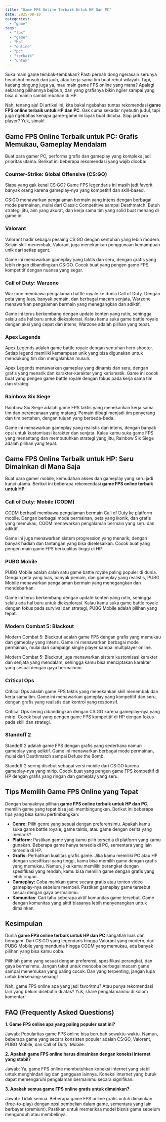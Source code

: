 ```yaml
---
title: "Game FPS Online Terbaik Untuk HP Dan PC"
date: 2025-08-10
categories: 
  - "game"
tags: 
  - "fps"
  - "game"
  - "hp"
  - "online"
  - "pc"
  - "terbaik"
  - "untuk"
---
```


Suka main game tembak-tembakan? Pasti pernah dong ngerasain serunya headshot musuh dari jauh, atau kerja sama tim buat rebut wilayah. Tapi, kadang bingung juga ya, mau main game FPS online yang mana? Apalagi sekarang pilihannya bejibun, dari yang grafisnya bikin ngiler sampai yang bisa dimainin sambil rebahan di HP.

Nah, tenang aja! Di artikel ini, kita bakal ngebahas tuntas rekomendasi **game FPS online terbaik untuk HP dan PC**. Gak cuma sekadar nyebutin judul, tapi juga ngebahas kenapa game-game ini layak buat dicoba. Siap jadi pro player? Yuk, simak!

## Game FPS Online Terbaik untuk PC: Grafis Memukau, Gameplay Mendalam

Buat para gamer PC, performa grafis dan gameplay yang kompleks jadi prioritas utama. Berikut ini beberapa rekomendasi yang wajib dicoba:

### Counter-Strike: Global Offensive (CS:GO)

Siapa yang gak kenal CS:GO? Game FPS legendaris ini masih jadi favorit banyak orang karena gameplay-nya yang kompetitif dan skill-based.

CS:GO menawarkan pengalaman bermain yang intens dengan berbagai mode permainan, mulai dari Classic Competitive sampai Deathmatch. Butuh strategi jitu, aim yang akurat, dan kerja sama tim yang solid buat menang di game ini.

### Valorant

Valorant hadir sebagai pesaing CS:GO dengan sentuhan yang lebih modern. Selain skill menembak, Valorant juga menekankan penggunaan kemampuan unik dari setiap agent.

Game ini menawarkan gameplay yang taktis dan seru, dengan grafis yang lebih ringan dibandingkan CS:GO. Cocok buat yang pengen game FPS kompetitif dengan nuansa yang segar.

### Call of Duty: Warzone

Warzone membawa pengalaman battle royale ke dunia Call of Duty. Dengan peta yang luas, banyak pemain, dan berbagai macam senjata, Warzone menawarkan pengalaman bermain yang menegangkan dan adiktif.

Game ini terus berkembang dengan update konten yang rutin, sehingga selalu ada hal baru untuk dieksplorasi. Kalau kamu suka game battle royale dengan aksi yang cepat dan intens, Warzone adalah pilihan yang tepat.

### Apex Legends

Apex Legends adalah game battle royale dengan sentuhan hero shooter. Setiap legend memiliki kemampuan unik yang bisa digunakan untuk mendukung tim dan mengalahkan musuh.

Apex Legends menawarkan gameplay yang dinamis dan seru, dengan grafis yang menarik dan karakter-karakter yang karismatik. Game ini cocok buat yang pengen game battle royale dengan fokus pada kerja sama tim dan strategi.

### Rainbow Six Siege

Rainbow Six Siege adalah game FPS taktis yang menekankan kerja sama tim dan perencanaan yang matang. Pemain dibagi menjadi tim penyerang dan tim bertahan, dengan tujuan yang berbeda-beda.

Game ini menawarkan gameplay yang realistis dan intens, dengan banyak opsi untuk kustomisasi karakter dan senjata. Kalau kamu suka game FPS yang menantang dan membutuhkan strategi yang jitu, Rainbow Six Siege adalah pilihan yang tepat.

## Game FPS Online Terbaik untuk HP: Seru Dimainkan di Mana Saja

Buat para gamer mobile, kemudahan akses dan gameplay yang seru jadi kunci utama. Berikut ini beberapa rekomendasi **game FPS online terbaik untuk HP**:

### Call of Duty: Mobile (CODM)

CODM berhasil membawa pengalaman bermain Call of Duty ke platform mobile. Dengan berbagai mode permainan, peta yang ikonik, dan grafis yang memukau, CODM menawarkan pengalaman bermain yang seru dan adiktif.

Game ini juga menawarkan sistem progression yang menarik, dengan banyak hadiah dan tantangan yang bisa diselesaikan. Cocok buat yang pengen main game FPS berkualitas tinggi di HP.

### PUBG Mobile

PUBG Mobile adalah salah satu game battle royale paling populer di dunia. Dengan peta yang luas, banyak pemain, dan gameplay yang realistis, PUBG Mobile menawarkan pengalaman bermain yang menegangkan dan mendebarkan.

Game ini terus berkembang dengan update konten yang rutin, sehingga selalu ada hal baru untuk dieksplorasi. Kalau kamu suka game battle royale dengan fokus pada survival dan strategi, PUBG Mobile adalah pilihan yang tepat.

### Modern Combat 5: Blackout

Modern Combat 5: Blackout adalah game FPS dengan grafis yang memukau dan gameplay yang intens. Game ini menawarkan berbagai mode permainan, mulai dari campaign single player sampai multiplayer online.

Modern Combat 5: Blackout juga menawarkan sistem kustomisasi karakter dan senjata yang mendalam, sehingga kamu bisa menciptakan karakter yang sesuai dengan gaya bermainmu.

### Critical Ops

Critical Ops adalah game FPS taktis yang menekankan skill menembak dan kerja sama tim. Game ini menawarkan gameplay yang kompetitif dan seru, dengan grafis yang realistis dan kontrol yang responsif.

Critical Ops sering dibandingkan dengan CS:GO karena gameplay-nya yang mirip. Cocok buat yang pengen game FPS kompetitif di HP dengan fokus pada skill dan strategi.

### Standoff 2

Standoff 2 adalah game FPS dengan grafis yang sederhana namun gameplay yang adiktif. Game ini menawarkan berbagai mode permainan, mulai dari Deathmatch sampai Defuse the Bomb.

Standoff 2 sering disebut sebagai versi mobile dari CS:GO karena gameplay-nya yang mirip. Cocok buat yang pengen game FPS kompetitif di HP dengan grafis yang ringan dan gameplay yang seru.

## Tips Memilih Game FPS Online yang Tepat

Dengan banyaknya pilihan **game FPS online terbaik untuk HP dan PC**, memilih game yang tepat bisa jadi membingungkan. Berikut ini beberapa tips yang bisa kamu pertimbangkan:

- **Genre:** Pilih genre yang sesuai dengan preferensimu. Apakah kamu suka game battle royale, game taktis, atau game dengan cerita yang menarik?
- **Platform:** Pastikan game yang kamu pilih tersedia di platform yang kamu gunakan. Beberapa game hanya tersedia di PC, sementara yang lain tersedia di HP.
- **Grafis:** Perhatikan kualitas grafis game. Jika kamu memiliki PC atau HP dengan spesifikasi yang tinggi, kamu bisa memilih game dengan grafis yang memukau. Namun, jika kamu memiliki perangkat dengan spesifikasi yang rendah, kamu bisa memilih game dengan grafis yang lebih ringan.
- **Gameplay:** Coba mainkan game secara gratis atau tonton video gameplay-nya sebelum membeli. Pastikan gameplay game tersebut sesuai dengan gaya bermainmu.
- **Komunitas:** Cari tahu seberapa aktif komunitas game tersebut. Game dengan komunitas yang aktif biasanya lebih menyenangkan untuk dimainkan.

## Kesimpulan

Dunia **game FPS online terbaik untuk HP dan PC** sangatlah luas dan beragam. Dari CS:GO yang legendaris hingga Valorant yang modern, dari PUBG Mobile yang mendunia hingga CODM yang memukau, ada banyak pilihan yang bisa kamu coba.

Pilihlah game yang sesuai dengan preferensi, spesifikasi perangkat, dan gaya bermainmu. Jangan takut untuk mencoba berbagai macam game sampai menemukan yang paling cocok. Dan yang terpenting, jangan lupa untuk bersenang-senang!

Nah, game FPS online apa yang jadi favoritmu? Atau punya rekomendasi lain yang belum disebutin di atas? Yuk, share pengalamanmu di kolom komentar!

## FAQ (Frequently Asked Questions)

**1\. Game FPS online apa yang paling populer saat ini?**

Jawab: Popularitas game FPS online bisa berubah sewaktu-waktu. Namun, beberapa game yang secara konsisten populer adalah CS:GO, Valorant, PUBG Mobile, dan Call of Duty: Mobile.

**2\. Apakah game FPS online harus dimainkan dengan koneksi internet yang stabil?**

Jawab: Ya, game FPS online membutuhkan koneksi internet yang stabil untuk menghindari lag dan gangguan lainnya. Koneksi internet yang buruk dapat memengaruhi pengalaman bermainmu secara signifikan.

**3\. Apakah semua game FPS online gratis untuk dimainkan?**

Jawab: Tidak semua. Beberapa game FPS online gratis untuk dimainkan (free-to-play) dengan opsi pembelian dalam game, sementara yang lain berbayar (premium). Pastikan untuk memeriksa model bisnis game sebelum mengunduh atau membelinya.
